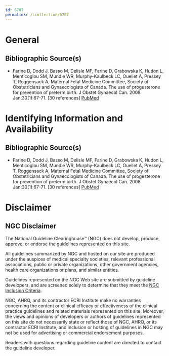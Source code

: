 ```yaml
---
id: 6787
permalink: /:collection/6787
---
```


# General

## Bibliographic Source(s)

- Farine D, Dodd J, Basso M, Delisle MF, Farine D, Grabowska K, Hudon L, Menticoglou SM, Mundle WR, Murphy-Kaulbeck LC, Ouellet A, Pressey T, Roggensack A, Maternal Fetal Medicine Committee, Society of Obstetricians and Gynaecologists of Canada. The use of progesterone for prevention of preterm birth. J Obstet Gynaecol Can. 2008 Jan;30(1):67-71. [30 references] [ PubMed ](http://www.ncbi.nlm.nih.gov/entrez/query.fcgi?cmd=Retrieve&db=pubmed&dopt=Abstract&list_uids=18198071)

# Identifying Information and Availability

## Bibliographic Source(s)

- Farine D, Dodd J, Basso M, Delisle MF, Farine D, Grabowska K, Hudon L, Menticoglou SM, Mundle WR, Murphy-Kaulbeck LC, Ouellet A, Pressey T, Roggensack A, Maternal Fetal Medicine Committee, Society of Obstetricians and Gynaecologists of Canada. The use of progesterone for prevention of preterm birth. J Obstet Gynaecol Can. 2008 Jan;30(1):67-71. [30 references] [ PubMed ](http://www.ncbi.nlm.nih.gov/entrez/query.fcgi?cmd=Retrieve&db=pubmed&dopt=Abstract&list_uids=18198071)

# Disclaimer

## NGC Disclaimer

The National Guideline Clearinghouse™ (NGC) does not develop, produce, approve, or endorse the guidelines represented on this site.

All guidelines summarized by NGC and hosted on our site are produced under the auspices of medical specialty societies, relevant professional associations, public or private organizations, other government agencies, health care organizations or plans, and similar entities.

Guidelines represented on the NGC Web site are submitted by guideline developers, and are screened solely to determine that they meet the [NGC Inclusion Criteria](/help-and-about/summaries/inclusion-criteria).

NGC, AHRQ, and its contractor ECRI Institute make no warranties concerning the content or clinical efficacy or effectiveness of the clinical practice guidelines and related materials represented on this site. Moreover, the views and opinions of developers or authors of guidelines represented on this site do not necessarily state or reflect those of NGC, AHRQ, or its contractor ECRI Institute, and inclusion or hosting of guidelines in NGC may not be used for advertising or commercial endorsement purposes.

Readers with questions regarding guideline content are directed to contact the guideline developer.

